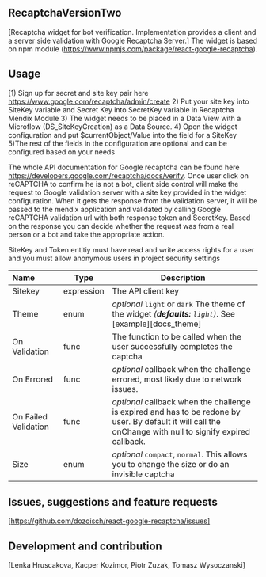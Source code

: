 ## RecaptchaVersionTwo
[Recaptcha widget for bot verification. Implementation provides a client and a server side validation with Google Recaptcha Server.] The widget is based on npm module (https://www.npmjs.com/package/react-google-recaptcha).

## Usage
[1) Sign up for secret and site key pair here https://www.google.com/recaptcha/admin/create 
2) Put your site key into SiteKey variable and Secret Key into SecretKey variable in Recaptcha Mendix Module
3) The widget needs to be placed in a Data View with a Microflow (DS_SiteKeyCreation) as a Data Source.
4) Open the widget configuration and put $currentObject/Value into the field for a SiteKey
5)The rest of the fields in the configuration are optional and can be configured based on your needs

The whole API documentation for Google recaptcha can be found here https://developers.google.com/recaptcha/docs/verify. 
Once user click on reCAPTCHA to confirm he is not a bot, client side control will make the request to Google validation server with a site key provided in the widget configuration. When it gets the response from the validation server, it will be passed to the mendix application and validated by calling Google reCAPTCHA validation url with both response token and SecretKey. Based on the response you can decide whether the request was from a real person or a bot and take the appropriate action.

SiteKey and Token entitiy must have read and write access rights for a user and you must allow anonymous users in project security settings

| Name | Type | Description |
|:---- | ---- | ------ |
| Sitekey | expression | The API client key |
| Theme | enum | *optional* `light` or `dark` The theme of the widget *(__defaults:__ `light`)*. See [example][docs_theme]
| On Validation | func | The function to be called when the user successfully completes the captcha |
| On Errored | func | *optional* callback when the challenge errored, most likely due to network issues. |
| On Failed Validation | func | *optional* callback when the challenge is expired and has to be redone by user. By default it will call the onChange with null to signify expired callback. 
| Size | enum | *optional* `compact`, `normal`. This allows you to change the size or do an invisible captcha |

## Issues, suggestions and feature requests
[https://github.com/dozoisch/react-google-recaptcha/issues]

## Development and contribution
[Lenka Hruscakova, Kacper Kozimor, Piotr Zuzak, Tomasz Wysoczanski]
